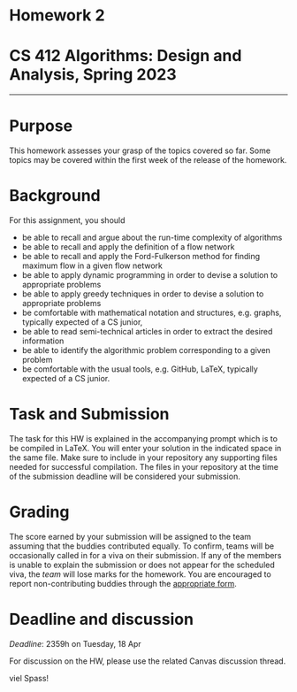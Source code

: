 # Homework 2
# CS 412 Algorithms: Design and Analysis, Spring 2023

-----

# Purpose

This homework assesses your grasp of the topics covered so far. Some topics may be covered within the first week of the release of the homework. 

# Background

For this assignment, you should

- be able to recall and argue about the run-time complexity of algorithms
- be able to recall and apply the definition of a flow network
- be able to recall and apply the Ford-Fulkerson method for finding maximum flow in a given flow network
- be able to apply dynamic programming in order to devise a solution to appropriate problems
- be able to apply greedy techniques in order to devise a solution to appropriate problems
- be comfortable with mathematical notation and structures, e.g. graphs, typically expected of a CS junior,
- be able to read semi-technical articles in order to extract the desired information
- be able to identify the algorithmic problem corresponding to a given problem
- be comfortable with the usual tools, e.g. GitHub, LaTeX, typically expected of a CS junior.


# Task and Submission

The task for this HW is explained in the accompanying prompt which is to be compiled in LaTeX. You will enter your solution in the indicated space in the same file. Make sure to include in your repository any supporting files needed for successful compilation. The files in your repository at the time of the submission deadline will be considered your submission.

# Grading

The score earned by your submission will be assigned to the team assuming that the buddies contributed equally. To confirm, teams will be occasionally called in for a viva on their submission. If any of the members is unable to explain the submission or does not appear for the scheduled viva, the _team_ will lose marks for the homework. You are encouraged to report non-contributing buddies through the [appropriate form](https://hulms.instructure.com/courses/2616/quizzes/7187).

# Deadline and discussion

_Deadline_: 2359h on Tuesday, 18 Apr

For discussion on the HW, please use the related Canvas discussion thread.

viel Spass!
